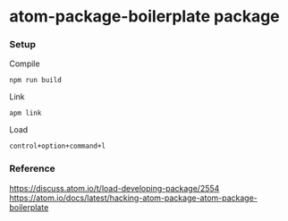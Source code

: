 # atom-package-boilerplate package


### Setup
Compile
```
npm run build
```
Link
```
apm link
```
Load
```
control+option+command+l
```

### Reference
https://discuss.atom.io/t/load-developing-package/2554
https://atom.io/docs/latest/hacking-atom-package-atom-package-boilerplate
